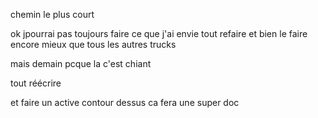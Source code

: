 chemin le plus court 

ok jpourrai pas toujours faire ce que j'ai envie tout refaire et bien le faire encore mieux que tous les autres trucks

mais demain pcque la c'est chiant

tout réécrire

et faire un active contour dessus ca fera une super doc 
 



 































